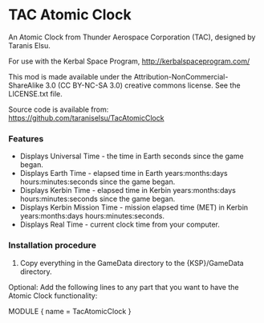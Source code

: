 TAC Atomic Clock
==================

An Atomic Clock from Thunder Aerospace Corporation (TAC), designed by Taranis Elsu.

For use with the Kerbal Space Program, http://kerbalspaceprogram.com/

This mod is made available under the Attribution-NonCommercial-ShareAlike 3.0 (CC BY-NC-SA 3.0) creative commons license. See the LICENSE.txt file.

Source code is available from: https://github.com/taraniselsu/TacAtomicClock

### Features

* Displays Universal Time - the time in Earth seconds since the game began.
* Displays Earth Time - elapsed time in Earth years:months:days hours:minutes:seconds since the game began.
* Displays Kerbin Time - elapsed time in Kerbin years:months:days hours:minutes:seconds since the game began.
* Displays Kerbin Mission Time - mission elapsed time (MET) in Kerbin years:months:days hours:minutes:seconds.
* Displays Real Time - current clock time from your computer.

### Installation procedure

1) Copy everything in the GameData directory to the {KSP}/GameData directory.

Optional:
Add the following lines to any part that you want to have the Atomic Clock functionality:

MODULE
{
	name = TacAtomicClock
}
